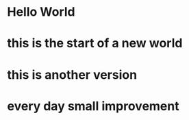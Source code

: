 # Hello World

# this is the start of a new world

# this is another version

# every day small improvement